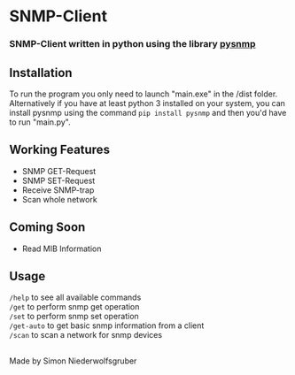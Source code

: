 # SNMP-Client

### SNMP-Client written in python using the library <a href="https://github.com/etingof/pysnmp" target="_blank">pysnmp</a>

## Installation

To run the program you only need to launch "main.exe" in the /dist folder.  
Alternatively if you have at least python 3 installed on your system, you can install pysnmp using the command `pip install pysnmp` and then you'd have to run "main.py".

## Working Features

- SNMP GET-Request
- SNMP SET-Request
- Receive SNMP-trap
- Scan whole network

## Coming Soon

- Read MIB Information

## Usage

`/help` to see all available commands  
`/get` to perform snmp get operation  
`/set` to perform snmp set operation  
`/get-auto` to get basic snmp information from a client  
`/scan` to scan a network for snmp devices

##

Made by Simon Niederwolfsgruber
